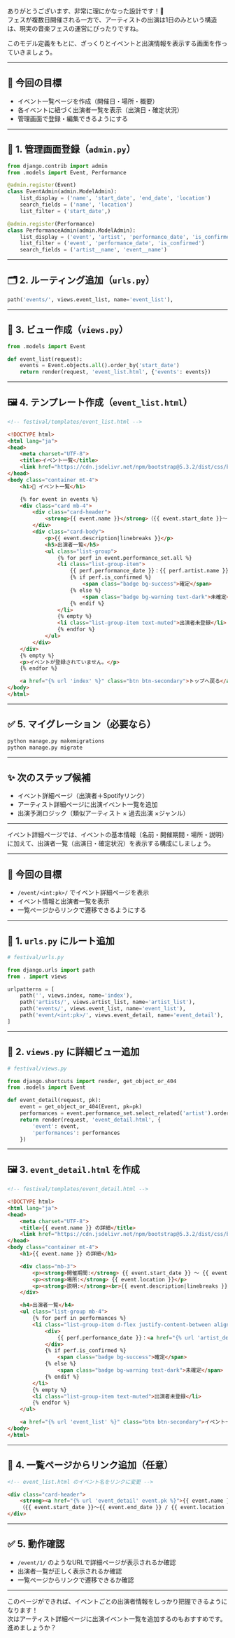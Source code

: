 ありがとうございます、非常に理にかなった設計です！🎸  
フェスが複数日開催される一方で、アーティストの出演は1日のみという構造は、現実の音楽フェスの運営にぴったりですね。

このモデル定義をもとに、ざっくりとイベントと出演情報を表示する画面を作っていきましょう。

---

## 🧭 今回の目標

- イベント一覧ページを作成（開催日・場所・概要）
- 各イベントに紐づく出演者一覧を表示（出演日・確定状況）
- 管理画面で登録・編集できるようにする

---

## 🔧 1. 管理画面登録（`admin.py`）

```python
from django.contrib import admin
from .models import Event, Performance

@admin.register(Event)
class EventAdmin(admin.ModelAdmin):
    list_display = ('name', 'start_date', 'end_date', 'location')
    search_fields = ('name', 'location')
    list_filter = ('start_date',)

@admin.register(Performance)
class PerformanceAdmin(admin.ModelAdmin):
    list_display = ('event', 'artist', 'performance_date', 'is_confirmed')
    list_filter = ('event', 'performance_date', 'is_confirmed')
    search_fields = ('artist__name', 'event__name')
```

---

## 🗂️ 2. ルーティング追加（`urls.py`）

```python
path('events/', views.event_list, name='event_list'),
```

---

## 🧱 3. ビュー作成（`views.py`）

```python
from .models import Event

def event_list(request):
    events = Event.objects.all().order_by('start_date')
    return render(request, 'event_list.html', {'events': events})
```

---

## 🖼️ 4. テンプレート作成（`event_list.html`）

```html
<!-- festival/templates/event_list.html -->

<!DOCTYPE html>
<html lang="ja">
<head>
    <meta charset="UTF-8">
    <title>イベント一覧</title>
    <link href="https://cdn.jsdelivr.net/npm/bootstrap@5.3.2/dist/css/bootstrap.min.css" rel="stylesheet">
</head>
<body class="container mt-4">
    <h1>🎪 イベント一覧</h1>

    {% for event in events %}
    <div class="card mb-4">
        <div class="card-header">
            <strong>{{ event.name }}</strong>（{{ event.start_date }}〜{{ event.end_date }} / {{ event.location }}）
        </div>
        <div class="card-body">
            <p>{{ event.description|linebreaks }}</p>
            <h5>出演者一覧</h5>
            <ul class="list-group">
                {% for perf in event.performance_set.all %}
                <li class="list-group-item">
                    {{ perf.performance_date }}：{{ perf.artist.name }}
                    {% if perf.is_confirmed %}
                        <span class="badge bg-success">確定</span>
                    {% else %}
                        <span class="badge bg-warning text-dark">未確定</span>
                    {% endif %}
                </li>
                {% empty %}
                <li class="list-group-item text-muted">出演者未登録</li>
                {% endfor %}
            </ul>
        </div>
    </div>
    {% empty %}
    <p>イベントが登録されていません。</p>
    {% endfor %}

    <a href="{% url 'index' %}" class="btn btn-secondary">トップへ戻る</a>
</body>
</html>
```

---

## ✅ 5. マイグレーション（必要なら）

```bash
python manage.py makemigrations
python manage.py migrate
```

---

## ✨ 次のステップ候補

- イベント詳細ページ（出演者＋Spotifyリンク）
- アーティスト詳細ページに出演イベント一覧を追加
- 出演予測ロジック（類似アーティスト × 過去出演 ×ジャンル）

---

イベント詳細ページでは、イベントの基本情報（名前・開催期間・場所・説明）に加えて、出演者一覧（出演日・確定状況）を表示する構成にしましょう。

---

## 🧭 今回の目標

- `/event/<int:pk>/` でイベント詳細ページを表示
- イベント情報と出演者一覧を表示
- 一覧ページからリンクで遷移できるようにする

---

## 🔧 1. `urls.py` にルート追加

```python
# festival/urls.py

from django.urls import path
from . import views

urlpatterns = [
    path('', views.index, name='index'),
    path('artists/', views.artist_list, name='artist_list'),
    path('events/', views.event_list, name='event_list'),
    path('event/<int:pk>/', views.event_detail, name='event_detail'),  # ← 追加
]
```

---

## 🧱 2. `views.py` に詳細ビュー追加

```python
# festival/views.py

from django.shortcuts import render, get_object_or_404
from .models import Event

def event_detail(request, pk):
    event = get_object_or_404(Event, pk=pk)
    performances = event.performance_set.select_related('artist').order_by('performance_date')
    return render(request, 'event_detail.html', {
        'event': event,
        'performances': performances
    })
```

---

## 🖼️ 3. `event_detail.html` を作成

```html
<!-- festival/templates/event_detail.html -->

<!DOCTYPE html>
<html lang="ja">
<head>
    <meta charset="UTF-8">
    <title>{{ event.name }} の詳細</title>
    <link href="https://cdn.jsdelivr.net/npm/bootstrap@5.3.2/dist/css/bootstrap.min.css" rel="stylesheet">
</head>
<body class="container mt-4">
    <h1>{{ event.name }} の詳細</h1>

    <div class="mb-3">
        <p><strong>開催期間:</strong> {{ event.start_date }} 〜 {{ event.end_date }}</p>
        <p><strong>場所:</strong> {{ event.location }}</p>
        <p><strong>説明:</strong><br>{{ event.description|linebreaks }}</p>
    </div>

    <h4>出演者一覧</h4>
    <ul class="list-group mb-4">
        {% for perf in performances %}
        <li class="list-group-item d-flex justify-content-between align-items-center">
            <div>
                {{ perf.performance_date }}：<a href="{% url 'artist_detail' perf.artist.pk %}">{{ perf.artist.name }}</a>
            </div>
            {% if perf.is_confirmed %}
                <span class="badge bg-success">確定</span>
            {% else %}
                <span class="badge bg-warning text-dark">未確定</span>
            {% endif %}
        </li>
        {% empty %}
        <li class="list-group-item text-muted">出演者未登録</li>
        {% endfor %}
    </ul>

    <a href="{% url 'event_list' %}" class="btn btn-secondary">イベント一覧に戻る</a>
</body>
</html>
```

---

## 🔗 4. 一覧ページからリンク追加（任意）

```html
<!-- event_list.html のイベント名をリンクに変更 -->

<div class="card-header">
    <strong><a href="{% url 'event_detail' event.pk %}">{{ event.name }}</a></strong>
    （{{ event.start_date }}〜{{ event.end_date }} / {{ event.location }}）
</div>
```

---

## ✅ 5. 動作確認

- `/event/1/` のようなURLで詳細ページが表示されるか確認
- 出演者一覧が正しく表示されるか確認
- 一覧ページからリンクで遷移できるか確認

---

このページができれば、イベントごとの出演者情報をしっかり把握できるようになります！  
次はアーティスト詳細ページに出演イベント一覧を追加するのもおすすめです。進めましょうか？
